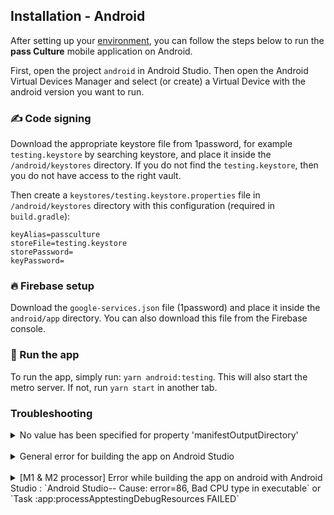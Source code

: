 ## Installation - Android

After setting up your [environment][1], you can follow the steps below to run the **pass Culture** mobile application on Android.

First, open the project `android` in Android Studio. Then open the Android Virtual Devices Manager and select (or create) a Virtual Device with the android version you want to run.

### ✍️ Code signing

Download the appropriate keystore file from 1password, for example `testing.keystore` by searching keystore, and place it inside the `/android/keystores` directory. If you do not find the `testing.keystore`, then you do not have access to the right vault.

Then create a `keystores/testing.keystore.properties` file in `/android/keystores` directory with this configuration (required in `build.gradle`):

```
keyAlias=passculture
storeFile=testing.keystore
storePassword=
keyPassword=
```

### 🔥 Firebase setup

Download the `google-services.json` file (1password) and place it inside the `android/app` directory. You can also download this file from the Firebase console.

### 🚀 Run the app

To run the app, simply run: `yarn android:testing`.
This will also start the metro server. If not, run `yarn start` in another tab.

### Troubleshooting

<details>
  <summary>No value has been specified for property 'manifestOutputDirectory'</summary>

In Android Studio: File > Settings > Experimental > Gradle -> uncheck "Only sync the active variant" checkbox.

En cas de soucis avec le JDK installer via `brew install --cask zulu11` et ajouter le chemin `JAVA_HOME=/Library/Java/JavaVirtualMachines/zulu-11.jdk/Contents/Home` dans .zshrc

</details>
<br/>
<details>
  <summary>General error for building the app on Android Studio</summary>

These are the general solutions for errors :

on "project/android : `./gradlew clean`, clear the build directory

on the root of the repository : `rm -rf node_modules` then `yarn` or `yarn install`, this will delete all the installed modules from the repo then reinstalled it.

If you're on M1 or M2 Mac and the problem still remains, see the error below.

</details>
<br/>
<details>
  <summary>[M1 & M2 processor] Error while building the app on android with Android Studio : `Android Studio-- Cause: error=86, Bad CPU type in executable` or `Task :app:processApptestingDebugResources FAILED`</summary>

If you get this error on M1 or M2 Mac, installing Rosetta 2 should solve the issue. You can install it with this command : `softwareupdate --install-rosetta`.

Rosetta will allow applications requiring Intel processor to run on M1 & M2 Mac.

</details>

[1]: ./setup.md
